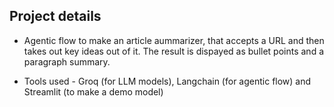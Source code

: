## Project details

- Agentic flow to make an article aummarizer, that accepts a URL and then takes out key ideas out of it. The result is dispayed as bullet points and a paragraph summary.

- Tools used - Groq (for LLM models), Langchain (for agentic flow) and Streamlit (to make a demo model)
